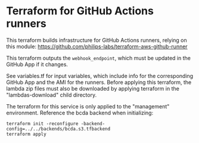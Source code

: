 # Terraform for GitHub Actions runners

This terraform builds infrastructure for GitHub Actions runners, relying on this module: https://github.com/philips-labs/terraform-aws-github-runner

This terraform outputs the `webhook_endpoint`, which must be updated in the GitHub App if it changes.

See variables.tf for input variables, which include info for the corresponding GitHub App and the AMI for the runners. Before applying this terraform, the lambda zip files must also be downloaded by applying terraform in the "lambdas-download" child directory.

The terraform for this service is only applied to the "management" environment. Reference the bcda backend when initializing:

    terraform init -reconfigure -backend-config=../../backends/bcda.s3.tfbackend
    terraform apply
